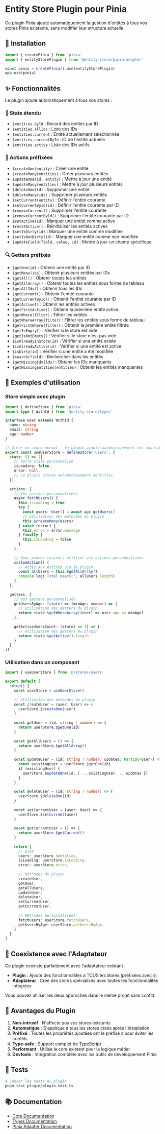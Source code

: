 # Entity Store Plugin pour Pinia

Ce plugin Pinia ajoute automatiquement la gestion d'entités à tous vos stores Pinia existants, sans modifier leur structure actuelle.

## 🚀 Installation

```typescript
import { createPinia } from 'pinia'
import { entityStorePlugin } from '@entity-store/pinia-adapter'

const pinia = createPinia().use(entityStorePlugin)
app.use(pinia)
```

## ✨ Fonctionnalités

Le plugin ajoute automatiquement à tous vos stores :

### 🔧 **State étendu**
- `$entities.byId` : Record des entités par ID
- `$entities.allIds` : Liste des IDs
- `$entities.current` : Entité actuellement sélectionnée
- `$entities.currentById` : ID de l'entité actuelle
- `$entities.active` : Liste des IDs actifs

### 🎯 **Actions préfixées**
- `$createOne(entity)` : Créer une entité
- `$createMany(entities)` : Créer plusieurs entités
- `$updateOne(id, entity)` : Mettre à jour une entité
- `$updateMany(entities)` : Mettre à jour plusieurs entités
- `$deleteOne(id)` : Supprimer une entité
- `$deleteMany(ids)` : Supprimer plusieurs entités
- `$setCurrent(entity)` : Définir l'entité courante
- `$setCurrentById(id)` : Définir l'entité courante par ID
- `$removeCurrent()` : Supprimer l'entité courante
- `$removeCurrentById()` : Supprimer l'entité courante par ID
- `$setActive(id)` : Marquer une entité comme active
- `$resetActive()` : Réinitialiser les entités actives
- `$setIsDirty(id)` : Marquer une entité comme modifiée
- `$setIsNotDirty(id)` : Marquer une entité comme non modifiée
- `$updateField(field, value, id)` : Mettre à jour un champ spécifique

### 🔍 **Getters préfixés**
- `$getOne(id)` : Obtenir une entité par ID
- `$getMany(ids)` : Obtenir plusieurs entités par IDs
- `$getAll()` : Obtenir toutes les entités
- `$getAllArray()` : Obtenir toutes les entités sous forme de tableau
- `$getAllIds()` : Obtenir tous les IDs
- `$getCurrent()` : Obtenir l'entité courante
- `$getCurrentById()` : Obtenir l'entité courante par ID
- `$getActive()` : Obtenir les entités actives
- `$getFirstActive()` : Obtenir la première entité active
- `$getWhere(filter)` : Filtrer les entités
- `$getWhereArray(filter)` : Filtrer les entités sous forme de tableau
- `$getFirstWhere(filter)` : Obtenir la première entité filtrée
- `$getIsEmpty()` : Vérifier si le store est vide
- `$getIsNotEmpty()` : Vérifier si le store n'est pas vide
- `$isAlreadyInStore(id)` : Vérifier si une entité existe
- `$isAlreadyActive(id)` : Vérifier si une entité est active
- `$isDirty(id)` : Vérifier si une entité a été modifiée
- `$search(field)` : Rechercher dans les entités
- `$getMissingIds(ids)` : Obtenir les IDs manquants
- `$getMissingEntities(entities)` : Obtenir les entités manquantes

## 📖 Exemples d'utilisation

### Store simple avec plugin

```typescript
import { defineStore } from 'pinia'
import type { WithId } from '@entity-store/types'

interface User extends WithId {
  name: string
  email: string
  age: number
}

// Créer un store normal - le plugin ajoute automatiquement les fonctionnalités d'entités
export const useUserStore = defineStore('users', {
  state: () => ({
    // Votre state personnalisé
    isLoading: false,
    error: null,
    // Le plugin ajoute automatiquement $entities
  }),
  
  actions: {
    // Vos actions personnalisées
    async fetchUsers() {
      this.isLoading = true
      try {
        const users: User[] = await api.getUsers()
        // Utilisation des méthodes du plugin
        this.$createMany(users)
      } catch (error) {
        this.error = error.message
      } finally {
        this.isLoading = false
      }
    },
    
    // Vous pouvez toujours utiliser vos actions personnalisées
    customAction() {
      // Accès aux entités via le plugin
      const allUsers = this.$getAllArray()
      console.log('Total users:', allUsers.length)
    }
  },
  
  getters: {
    // Vos getters personnalisés
    getUsersByAge: (state) => (minAge: number) => {
      // Utilisation des getters du plugin
      return state.$getWhereArray((user) => user.age >= minAge)
    },
    
    getActiveUsersCount: (state) => () => {
      // Utilisation des getters du plugin
      return state.$getActive().length
    }
  }
})
```

### Utilisation dans un composant

```typescript
import { useUserStore } from '@/stores/users'

export default {
  setup() {
    const userStore = useUserStore()
    
    // Utilisation des méthodes du plugin
    const createUser = (user: User) => {
      userStore.$createOne(user)
    }
    
    const getUser = (id: string | number) => {
      return userStore.$getOne(id)
    }
    
    const getAllUsers = () => {
      return userStore.$getAllArray()
    }
    
    const updateUser = (id: string | number, updates: Partial<User>) => {
      const existingUser = userStore.$getOne(id)
      if (existingUser) {
        userStore.$updateOne(id, { ...existingUser, ...updates })
      }
    }
    
    const deleteUser = (id: string | number) => {
      userStore.$deleteOne(id)
    }
    
    const setCurrentUser = (user: User) => {
      userStore.$setCurrent(user)
    }
    
    const getCurrentUser = () => {
      return userStore.$getCurrent()
    }
    
    return {
      // État
      users: userStore.$entities,
      isLoading: userStore.isLoading,
      error: userStore.error,
      
      // Méthodes du plugin
      createUser,
      getUser,
      getAllUsers,
      updateUser,
      deleteUser,
      setCurrentUser,
      getCurrentUser,
      
      // Méthodes personnalisées
      fetchUsers: userStore.fetchUsers,
      getUsersByAge: userStore.getUsersByAge,
    }
  }
}
```

## 🔄 Coexistence avec l'Adaptateur

Ce plugin coexiste parfaitement avec l'adaptateur existant :

- **Plugin** : Ajoute des fonctionnalités à TOUS les stores (préfixées avec `$`)
- **Adaptateur** : Crée des stores spécialisés avec toutes les fonctionnalités intégrées

Vous pouvez utiliser les deux approches dans le même projet sans conflit.

## 🎯 Avantages du Plugin

1. **Non-intrusif** : N'affecte pas vos stores existants
2. **Automatique** : S'applique à tous les stores créés après l'installation
3. **Préfixé** : Toutes les propriétés ajoutées ont le préfixe `$` pour éviter les conflits
4. **Type-safe** : Support complet de TypeScript
5. **Performant** : Utilise le core existant pour la logique métier
6. **Devtools** : Intégration complète avec les outils de développement Pinia

## 🧪 Tests

```bash
# Lancer les tests du plugin
pnpm test plugin/plugin.test.ts
```

## 📚 Documentation

- [Core Documentation](../../../packages/core/README.md)
- [Types Documentation](../../../packages/types/README.md)
- [Pinia Adapter Documentation](../README.md)
